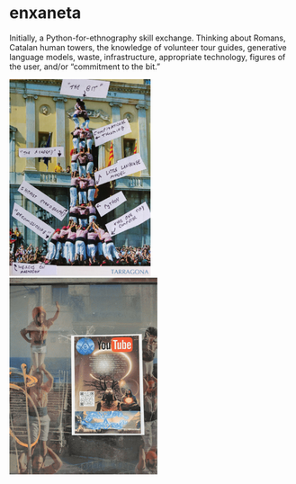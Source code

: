 # enxaneta
Initially, a Python-for-ethnography skill exchange. Thinking about Romans, Catalan human towers, the knowledge of volunteer tour guides, generative language models, waste, infrastructure, appropriate technology, figures of the user, and/or “commitment to the bit.” 

<img src="https://raw.githubusercontent.com/timcowlishaw/enxaneta/main/assets/images/home_tarragona.jpg" alt="Annotated postcard of Castellers from the Roman port city of Tarragona" height="350"/></a> <img src="https://raw.githubusercontent.com/timcowlishaw/enxaneta/main/assets/images/home_energism.jpg" alt="The Science of Energism" height="350"/></a>